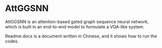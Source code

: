 # AttGGSNN
AttGGSNN is an attention-based gated graph sequence neural network, which is built in an end-to-end model to formulate a VQA-like system.

Readme.docx is a document written in Chinese, and it shows how to run the codes.
